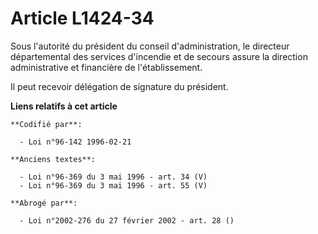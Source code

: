 # Article L1424-34

Sous l'autorité du président du conseil d'administration, le directeur départemental des services d'incendie et de secours
assure la direction administrative et financière de l'établissement.

Il peut recevoir délégation de signature du président.

**Liens relatifs à cet article**

	**Codifié par**:

	  - Loi n°96-142 1996-02-21

	**Anciens textes**:

	  - Loi n°96-369 du 3 mai 1996 - art. 34 (V)
	  - Loi n°96-369 du 3 mai 1996 - art. 55 (V)

	**Abrogé par**:

	  - Loi n°2002-276 du 27 février 2002 - art. 28 ()
